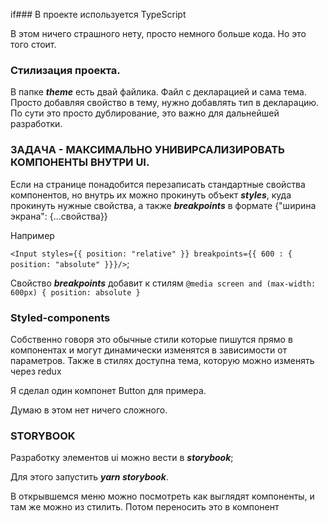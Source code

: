 if### В проекте используется TypeScript

В этом ничего страшного нету, просто немного больше кода. Но это того стоит.

### Стилизация проекта. 

В папке ***theme*** есть двай файлика. Файл с декларацией и сама тема.
Просто добавляя свойство в тему, нужно добавлять тип в декларацию. По сути это просто 
дублирование, это важно для дальнейшей разработки.

### ЗАДАЧА - МАКСИМАЛЬНО УНИВИРСАЛИЗИРОВАТЬ КОМПОНЕНТЫ ВНУТРИ UI.

Если на странице понадобится перезаписать стандартные свойства компонентов, но внутрь их можно прокинуть
объeкт ***styles***, куда прокинуть нужные свойства, а также ***breakpoints*** в формате {"ширина экрана": {...свойства}}

Например

`<Input styles={{ position: "relative" }} breakpoints={{ 600 : { position: "absolute" }}}/>`;

Свойство ***breakpoints*** добавит к стилям `@media screen and (max-width: 600px) { position: absolute }`

### Styled-components
Собственно говоря это обычные стили которые пишутся прямо в компонентах и могут динамически
изменятся в зависимости от параметров. Также в стилях доступна тема, которую можно изменять через redux

Я сделал один компонет Button для примера.

Думаю в этом нет ничего сложного.

### STORYBOOK

Разработку элементов ui можно вести в ***storybook***;

Для этого запустить ***yarn storybook***.

В открывшемся меню можно посмотреть как выглядят компоненты, и там же можно из стилить. Потом переносить это в 
компонент 

